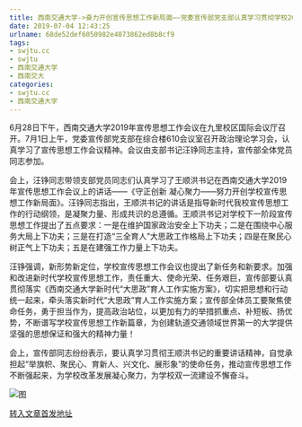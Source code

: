 ```yaml
---
title: 西南交通大学->奋力开创宣传思想工作新局面——党委宣传部党支部认真学习贯彻学校2019年宣传思想工作会议精神 | swjtu.cc
date: 2019-07-04 12:43:25
urlname: 68de52def6050982e4073862ed8b8cf9
tags: 
- swjtu.cc
- swjtu
- 西南交通大学
- 西南交大
categories:
- swjtu.cc
- 西南交通大学
---
```



6月28日下午，西南交通大学2019年宣传思想工作会议在九里校区国际会议厅召开。7月1日上午，党委宣传部党支部在综合楼610会议室召开政治理论学习会，认真学习了宣传思想工作会议精神。会议由支部书记汪铮同志主持，宣传部全体党员同志参加。

会上，汪铮同志带领支部党员同志们认真学习了王顺洪书记在西南交通大学2019年宣传思想工作会议上的讲话——《守正创新 凝心聚力——努力开创学校宣传思想工作新局面》。汪铮同志指出，王顺洪书记的讲话是指导新时代我校宣传思想工作的行动纲领，是凝聚力量、形成共识的总遵循。王顺洪书记对学校下一阶段宣传思想工作提出了五点要求：一是在维护国家政治安全上下功夫；二是在围绕中心服务大局上下功夫；三是在打造“三全育人”大思政工作格局上下功夫；四是在聚民心树正气上下功夫；五是在建强工作力量上下功夫。

汪铮强调，新形势新定位，学校宣传思想工作会议也提出了新任务和新要求。加强和改进新时代学校宣传思想工作，责任重大、使命光荣、任务艰巨，宣传部要认真贯彻落实《西南交通大学新时代“大思政”育人工作实施方案》，切实把思想和行动统一起来，牵头落实新时代“大思政”育人工作实施方案；宣传部全体员工要聚焦使命任务，勇于担当作为，提高政治站位，以更加有力的举措抓重点、补短板、扬优势，不断谱写学校宣传思想工作新篇章，为创建轨道交通领域世界第一的大学提供坚强的思想保证和强大的精神力量！

会上，宣传部同志纷纷表示，要认真学习贯彻王顺洪书记的重要讲话精神，自觉承担起“举旗帜、聚民心、育新人、兴文化、展形象”的使命任务，推动宣传思想工作不断强起来，为学校改革发展凝心聚力，为学校双一流建设不懈奋斗。



![图](https://news.swjtu.edu.cn/upload/201907/04/201907041048003227.jpg)

[转入文章首发地址](https://news.swjtu.edu.cn/shownews-18664.shtml)